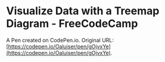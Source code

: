 # Visualize Data with a Treemap Diagram - FreeCodeCamp

A Pen created on CodePen.io. Original URL: [https://codepen.io/Oaluiser/pen/gOjvxYe](https://codepen.io/Oaluiser/pen/gOjvxYe).

